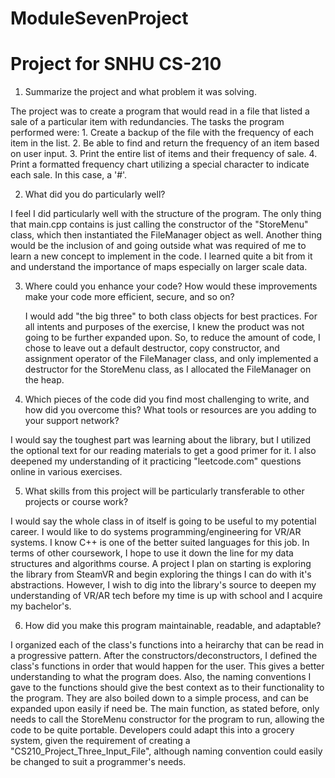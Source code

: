 # ModuleSevenProject
# Project for SNHU CS-210

1) Summarize the project and what problem it was solving.

  The project was to create a program that would read in a file that listed a sale of a particular item with redundancies. The tasks the program performed were:
      1. Create a backup of the file with the frequency of each item in the list.
      2. Be able to find and return the frequency of an item based on user input.
      3. Print the entire list of items and their frequency of sale.
      4. Print a formatted frequency chart utilizing a special character to indicate each sale. In this case, a '#'.
      
2) What did you do particularly well?

  I feel I did particularly well with the structure of the program. The only thing that main.cpp contains is just calling the constructor of the "StoreMenu" class, which then instantiated the FileManager object as well.
  Another thing would be the inclusion of <map> and going outside what was required of me to learn a new concept to implement in the code. I learned quite a bit from it and understand the importance of maps especially on larger scale data.

  
3) Where could you enhance your code? How would these improvements make your code more efficient, secure, and so on?

   I would add "the big three" to both class objects for best practices. For all intents and purposes of the exercise, I knew the product was not going to be further expanded upon. So, to reduce the amount of code, I chose to leave out a
default destructor, copy constructor, and assignment operator of the FileManager class, and only implemented a destructor for the StoreMenu class, as I allocated the FileManager on the heap.


4) Which pieces of the code did you find most challenging to write, and how did you overcome this? What tools or resources are you adding to your support network?

  I would say the toughest part was learning about the <map> library, but I utilized the optional text for our reading materials to get a good primer for it. I also deepened my understanding of it practicing "leetcode.com" questions online
in various exercises.


5) What skills from this project will be particularly transferable to other projects or course work?

  I would say the whole class in of itself is going to be useful to my potential career. I would like to do systems programming/engineering for VR/AR systems. I know C++ is one of the better suited languages for this job. In terms of
other coursework, I hope to use it down the line for my data structures and algorithms course. A project I plan on starting is exploring the <openvr> library from SteamVR and begin exploring the things I can do with it's abstractions. However,
I wish to dig into the library's source to deepen my understanding of VR/AR tech before my time is up with school and I acquire my bachelor's.


6) How did you make this program maintainable, readable, and adaptable?

  I organized each of the class's functions into a heirarchy that can be read in a progressive pattern. After the constructors/deconstructors, I defined the class's functions in order that would happen for the user. This gives a better
understanding to what the program does. Also, the naming conventions I gave to the functions should give the best context as to their functionality to the program. They are also boiled down to a simple process, and can be expanded upon
easily if need be. The main function, as stated before, only needs to call the StoreMenu constructor for the program to run, allowing the code to be quite portable. Developers could adapt this into a grocery system, given the requirement
of creating a "CS210_Project_Three_Input_File", although naming convention could easily be changed to suit a programmer's needs.
